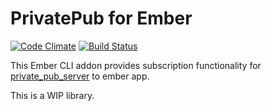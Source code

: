 # PrivatePub for Ember
[![Code Climate][climate-badge]](climate-badge-url)
[![Build Status][travis-badge]][travis-badge-url]

This Ember CLI addon provides subscription functionality for
[private_pub_server](https://github.com/he9lin/private_pub_server) to ember app.

This is a WIP library.


[travis-badge]: https://travis-ci.org/he9qi/ember-cli-privatepub.svg
[travis-badge-url]: https://travis-ci.org/he9qi/ember-cli-privatepub
[climate-badge]: https://codeclimate.com/github/he9qi/ember-cli-privatepub/badges/gpa.svg
[climate-badge-url]: https://codeclimate.com/github/he9qi/ember-cli-privatepub
